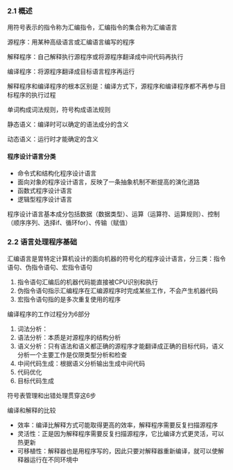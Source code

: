 ### 2.1 概述
用符号表示的指令称为汇编指令，汇编指令的集合称为汇编语言

源程序：用某种高级语言或汇编语言编写的程序

解释程序：自己解释执行源程序或将源程序翻译成中间代码再执行

编译程序：将源程序翻译成目标语言程序再运行

解释程序和编译程序的根本区别是：编译方式下，源程序和编译程序都不再参与目标程序的执行过程

单词构成词法规则，符号构成语法规则

静态语义：编译时可以确定的语法成分的含义

动态语义：运行时才能确定的含义

#### 程序设计语言分类
* 命令式和结构化程序设计语言
* 面向对象的程序设计语言，反映了一条抽象机制不断提高的演化道路
* 函数式程序设计语言
* 逻辑型程序设计语言

程序设计语言基本成分包括数据（数据类型）、运算（运算符、运算规则）、控制（顺序序列、选择if、循环for）、传输（赋值）

### 2.2 语言处理程序基础

汇编语言是胃特定计算机设计的面向机器的符号化的程序设计语言，分三类：指令语句、伪指令语句、宏指令语句

1. 指令语句汇编后的机器代码能直接被CPU识别和执行
2. 伪指令语句指示汇编程序在汇编源程序时完成某些工作，不会产生机器代码
3. 宏指令语句指的是多次重复使用的程序

编译程序的工作过程分为6部分

1. 词法分析：
2. 语法分析：本质是对源程序的结构分析
3. 语义分析：只有语法和语义都正确的源程序才能翻译成正确的目标代码，语义分析一个主要工作是仅限类型分析和检查
4. 中间代码生成：根据语义分析输出生成中间代码
5. 代码优化
6. 目标代码生成

符号表管理和出错处理贯穿这6步

编译和解释的比较

* 效率：编译比解释方式可能取得更高的效率，解释程序需要反复扫描源程序
* 灵活性：正是因为解释程序需要反复扫描源程序，它比编译方式更灵活，可以热更新
* 可移植性：解释器也是用程序写的，因此只要对解释器重新编译，就可以使解释器运行在不同环境中